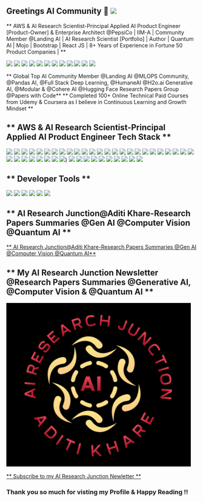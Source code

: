 
## Greetings AI Community 👋 [<img src="https://img.shields.io/badge/About-Me-333333.svg?style=for-the-badge&logo=aboutdotme&logoColor=white">](<https://www.linkedin.com/in/aditi-khare-5840977b/>)

** AWS & AI Research Scientist-Principal Applied AI Product Engineer [Product-Owner] & Enterprise Architect @PepsiCo | IIM-A | Community Member @Landing AI | AI Research Scientist [Portfolio] | Author | Quantum AI | Mojo | Bootstrap | React JS | 8+ Years of Experience in Fortune 50 Product Companies | **

[<img src="https://img.shields.io/badge/Portfolio-%23000000.svg?style=for-the-badge&logo=firefox&logoColor=white">](<https://github.com/aditikhare007/AI_Research_Junction_Aditi_Khare/>)
[<img src="https://img.shields.io/badge/LinkedIn-0077B5?style=for-the-badge&logo=linkedin&logoColor=white">](<https://www.linkedin.com/in/aditi-khare-5840977b/>)
[<img src="https://img.shields.io/badge/Twitter-1DA1F2?style=for-the-badge&logo=twitter&logoColor=white">](<https://twitter.com/AditiKh32506701/>)
[<img src="https://img.shields.io/badge/Gmail-D14836?style=for-the-badge&logo=gmail&logoColor=white">](<aditikhare007@gmail.com>)
[<img src="https://img.shields.io/badge/GitHub-%2312100E.svg?&style=for-the-badge&logo=Github&logoColor=white"/>](https://github.com/aditikhare007/AI_Research_Junction_Aditi_Khare) 
[<img src="https://img.shields.io/badge/Substack-%23006f5c.svg?style=for-the-badge&logo=substack&logoColor=white"/>](<https://substack.com/@airesearchjunctionaditishashi?utm_source=user-menu/>)
[<img src="https://img.shields.io/badge/Hashnode-2962FF?style=for-the-badge&logo=hashnode&logoColor=white">](<https://substack.com/@airesearchjunctionaditishashi?utm_source=user-menu/>)
[<img src="https://img.shields.io/badge/-Hackerrank-2EC866?style=for-the-badge&logo=HackerRank&logoColor=white">](<"https://www.hackerrank.com/profile/aditikhare007">)
[<img src="https://img.shields.io/badge/Kaggle-035a7d?style=for-the-badge&logo=kaggle&logoColor=white">](<https://www.kaggle.com/khareaditi/>)
[<img src="https://img.shields.io/badge/LeetCode-000000?style=for-the-badge&logo=LeetCode&logoColor=white">](<https://www.kaggle.com/khareaditi/>)
[<img src="https://img.shields.io/badge/ResearchGate-00CCBB?style=for-the-badge&logo=ResearchGate&logoColor=white">](https://github.com/aditikhare007/AI_Research_Junction_Aditi_Khare) 
[<img src="https://img.shields.io/badge/Udemy-A435F0?style=for-the-badge&logo=Udemy&logoColor=white">](https://github.com/aditikhare007/AI_Research_Junction_Aditi_Khare) 

** Global Top AI Community Member @Landing AI @MLOPS Community, @Pandas AI, @Full Stack Deep Learning, @HumaneAI @H2o.ai Generative AI, @Modular & @Cohere AI @Hugging Face Research Papers Group @Papers with Code** ** Completed 100+ Online Technical Paid Courses from Udemy & Coursera as I believe in Continuous Learning and Growth Mindset **

## ** AWS & AI Research Scientist-Principal Applied AI Product Engineer Tech Stack ** ##
<p>
  <img src="https://img.shields.io/badge/arXiv-B31B1B.svg?style=for-the-badge&logo=arXiv&logoColor=white" />
  <img src="https://img.shields.io/badge/chatGPT-74aa9c?style=for-the-badge&logo=openai&logoColor=white" />
  <img src="https://img.shields.io/badge/OpenAI-412991.svg?style=for-the-badge&logo=OpenAI&logoColor=white" />
  <img src="https://img.shields.io/badge/AWS-%23FF9900.svg?style=for-the-badge&logo=amazon-aws&logoColor=white" />
  <img src="hhttps://img.shields.io/badge/Amazon%20DynamoDB-4053D6.svg?style=for-the-badge&logo=Amazon-DynamoDB&logoColor=white" />
  <img src="https://img.shields.io/badge/Amazon%20DynamoDB-4053D6.svg?style=for-the-badge&logo=Amazon-DynamoDB&logoColor=white" />
  <img src="https://img.shields.io/badge/Amazon%20AWS-232F3E.svg?style=for-the-badge&logo=Amazon-AWS&logoColor=white" />
  <img src="https://img.shields.io/badge/AWS%20Fargate-FF9900.svg?style=for-the-badge&logo=AWS-Fargate&logoColor=white" />
  <img src="https://img.shields.io/badge/AWS%20Lambda-FF9900.svg?style=for-the-badge&logo=AWS-Lambda&logoColor=white" />
  <img src="https://img.shields.io/badge/Amazon%20EC2-FF9900.svg?style=for-the-badge&logo=Amazon-EC2&logoColor=white" />
  <img src="https://img.shields.io/badge/Amazon%20ECS-FF9900.svg?style=for-the-badge&logo=Amazon-ECS&logoColor=white" />
  <img src="https://img.shields.io/badge/Apache%20Cassandra-1287B1.svg?style=for-the-badge&logo=Apache-Cassandra&logoColor=white" />
  <img src="https://img.shields.io/badge/OpenCV-5C3EE8.svg?style=for-the-badge&logo=OpenCV&logoColor=white" />
  <img src="https://img.shields.io/badge/OpenSearch-005EB8.svg?style=for-the-badge&logo=OpenSearch&logoColor=white" />     
  <img src="https://img.shields.io/badge/PostgreSQL-316192?style=for-the-badge&logo=postgresql&logoColor=white" />
  <img src="https://img.shields.io/badge/MongoDB-4EA94B?style=for-the-badge&logo=mongodb&logoColor=white" />
  <img src="https://img.shields.io/badge/python-3670A0?style=for-the-badge&logo=python&logoColor=white" />
  <img src="https://img.shields.io/badge/flask-%23000.svg?style=for-the-badge&logo=flask&logoColor=white" />
  <img src="https://img.shields.io/badge/-Swagger-%23Clojure?style=for-the-badge&logo=swagger&logoColor=white" />
  <img src="https://img.shields.io/badge/FastAPI-005571?style=for-the-badge&logo=fastapi&logoColor=white" />
  <img src="https://img.shields.io/badge/Postman-FF6C37?style=for-the-badge&logo=postman&logoColor=white" />
  <img src="https://img.shields.io/badge/Apache%20Kafka-000?style=for-the-badge&logo=apachekafka&logoColor=white" />
  <img src="https://img.shields.io/badge/github%20actions-%232671E5.svg?style=for-the-badge&logo=githubactions&logoColor=white" />
  <img src="https://img.shields.io/badge/git-%23F05033.svg?style=for-the-badge&logo=git&logoColor=white" />
  <img src="https://img.shields.io/badge/docker-%230db7ed.svg?style=for-the-badge&logo=docker&logoColor=white" />
  <img src="https://img.shields.io/badge/kubernetes-%23326ce5.svg?style=for-the-badge&logo=kubernetes&logoColor=white" />
  <img src="https://img.shields.io/badge/Prometheus-E6522C?style=for-the-badge&logo=Prometheus&logoColor=white" />
  <img src="https://img.shields.io/badge/grafana-%23F46800.svg?style=for-the-badge&logo=grafana&logoColor=white" />
  <img src="https://img.shields.io/badge/terraform-%235835CC.svg?style=for-the-badge&logo=terraform&logoColor=white" />
  <img src="https://img.shields.io/badge/nginx-%23009639.svg?style=for-the-badge&logo=nginx&logoColor=white" />
  <img src="https://img.shields.io/badge/yaml-%23ffffff.svg?style=for-the-badge&logo=yaml&logoColor=white" />
  <img src="https://img.shields.io/badge/SonarQube-black?style=for-the-badge&logo=sonarqube&logoColor=white" />
  <img src="https://img.shields.io/badge/Teradata-F37440?style=for-the-badge&logo=teradata&logoColor=white" />)
  <img src="https://img.shields.io/badge/Adobe%20Dreamweaver-FF61F6.svg?style=for-the-badge&logo=Adobe%20Dreamweaver&logoColor=white" />
  <img src="https://img.shields.io/badge/Adobe%20XD-470137?style=for-the-badge&logo=Adobe%20XD&logoColor=white" />
  <img src="https://img.shields.io/badge/figma-%23F24E1E.svg?style=for-the-badge&logo=figma&logoColor=white" />
  <img src="https://img.shields.io/badge/bootstrap-%238511FA.svg?style=for-the-badge&logo=bootstrap&logoColor=white" />
  <img src="https://img.shields.io/badge/typescript-%23007ACC.svg?style=for-the-badge&logo=typescript&logoColor=white" />
  <img src="https://img.shields.io/badge/node.js-6DA55F?style=for-the-badge&logo=node.js&logoColor=white" />
  <img src="https://img.shields.io/badge/react-%2320232a.svg?style=for-the-badge&logo=react&logoColor=white" />
  <img src="https://img.shields.io/badge/react_native-%2320232a.svg?style=for-the-badge&logo=react&logoColor=white" />
  <img src="https://img.shields.io/badge/redux-%23593d88.svg?style=for-the-badge&logo=redux&logoColor=white" />
  <img src="https://img.shields.io/badge/Linux-FCC624?style=for-the-badge&logo=linux&logoColor=white" />
  </p>

## ** Developer Tools ** ##

<p>
  <img src="https://img.shields.io/badge/Amazon%20AWS-232F3E.svg?style=for-the-badge&logo=Amazon-AWS&logoColor=white" />
  <img src="https://img.shields.io/badge/Visual_Studio_Code-0078D4?style=for-the-badge&logo=visual%20studio%20code&logoColor=white" />
  <img src="https://img.shields.io/badge/Visual_Studio-5C2D91?style=for-the-badge&logo=visual%20studio&logoColor=white" />
  <img src="https://img.shields.io/badge/Anaconda-44A833.svg?style=for-the-badge&logo=Anaconda&logoColor=white" />
  <img src="https://img.shields.io/badge/sublime_text-%23575757.svg?&style=for-the-badge&logo=sublime-text&logoColor=white" />
  <img src="https://img.shields.io/badge/Anaconda-%2344A833.svg?style=for-the-badge&logo=anaconda&logoColor=white=" />
</p>

## ** AI Research Junction@Aditi Khare-Research Papers Summaries @Gen AI @Computer Vision @Quantum AI ** ##

<a href="https://github.com/aditikhare007/AI_Research_Junction_Aditi_Khare" class="button icon search"> ** AI Research Junction@Aditi Khare-Research Papers Summaries @Gen AI @Computer Vision @Quantum AI** </a> 

## ** My AI Research Junction Newsletter @Research Papers Summaries @Generative AI, @Computer Vision & @Quantum AI ** ## 
[<img src="https://github.com/aditikhare007/aditikhare007/blob/main/Aditi_AI_Research_Junction_Logo_16th_Jan_24_Final.png/">](<https://www.linkedin.com/newsletters/7152631955203739649/>)

<a href="https://www.linkedin.com/newsletters/7152631955203739649/" class="button icon search"> ** Subscribe to my AI Research Junction Newletter ** </a> 
### Thank you so much for visting my Profile & Happy Reading !! ###


 

